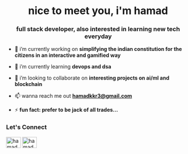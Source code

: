 <h1 align="center">nice to meet you, i'm hamad</h1>
<h3 align="center">full stack developer, also interested in learning new tech everyday</h3>

- 🔭 i’m currently working on **simplifying the indian constitution for the citizens in an interactive and gamified way**

- 🌱 i’m currently learning **devops and dsa**

- 👯 i’m looking to collaborate on **interesting projects on ai/ml and blockchain**

- 📫 wanna reach me out **hamadkkr3@gmail.com**

- ⚡ **fun fact: prefer to be jack of all trades...**

<h3 align="left">Let's Connect</h3>
<p align="left">
<a href="https://www.linkedin.com/in/therealhamad" target="blank"><img align="center" src="https://raw.githubusercontent.com/rahuldkjain/github-profile-readme-generator/master/src/images/icons/Social/linked-in-alt.svg" alt="hamadhussain" height="30" width="40" /></a>
<a href="https://medium.com/@therealhamad" target="blank"><img align="center" src="https://raw.githubusercontent.com/rahuldkjain/github-profile-readme-generator/master/src/images/icons/Social/medium.svg" alt="hamadhussain" height="30" width="40" /></a>
</p>

<!---
therealhamad/therealhamad is a ✨ special ✨ repository because its `README.md` (this file) appears on your GitHub profile.
You can click the Preview link to take a look at your changes.
- 👋 Hi, I’m @therealhamad
- 👀 I’m interested in ...
- 🌱 I’m currently learning ...
- 💞️ I’m looking to collaborate on ...
- 📫 How to reach me ...
- 😄 Pronouns: ...
- ⚡ Fun fact: ...
--->
